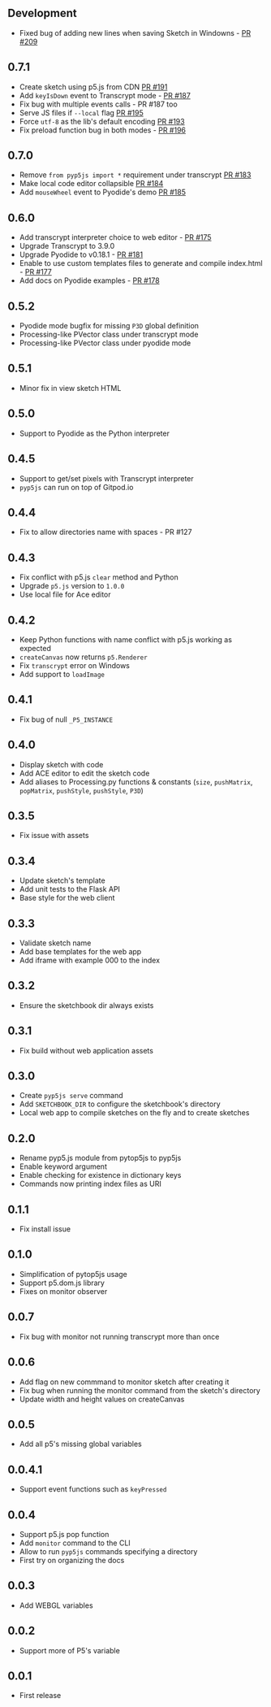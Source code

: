 Development
-----------
- Fixed bug of adding new lines when saving Sketch in Windowns - [PR #209](https://github.com/berinhard/pyp5js/pull/209)

0.7.1
-----
- Create sketch using p5.js from CDN [PR #191](https://github.com/berinhard/pyp5js/pull/191)
- Add `keyIsDown` event to Transcrypt mode - [PR #187](https://github.com/berinhard/pyp5js/pull/187)
- Fix bug with multiple events calls - PR #187 too
- Serve JS files if `--local` flag [PR #195](https://github.com/berinhard/pyp5js/pull/195)
- Force `utf-8` as the lib's default encoding [PR #193](https://github.com/berinhard/pyp5js/pull/193)
- Fix preload function bug in both modes - [PR #196](https://github.com/berinhard/pyp5js/pull/196)

0.7.0
-----
- Remove `from pyp5js import *` requirement under transcrypt [PR #183](https://github.com/berinhard/pyp5js/pull/183/)
- Make local code editor collapsible [PR #184](https://github.com/berinhard/pyp5js/pull/184/)
- Add `mouseWheel` event to Pyodide's demo [PR #185](https://github.com/berinhard/pyp5js/pull/185/)

0.6.0
-----
- Add transcrypt interpreter choice to web editor - [PR #175](https://github.com/berinhard/pyp5js/pull/175)
- Upgrade Transcrypt to 3.9.0
- Upgrade Pyodide to v0.18.1 - [PR #181](https://github.com/berinhard/pyp5js/pull/181)
- Enable to use custom templates files to generate and compile index.html - [PR #177](https://github.com/berinhard/pyp5js/pull/177)
- Add docs on Pyodide examples - [PR #178](https://github.com/berinhard/pyp5js/pull/178)

0.5.2
-----
- Pyodide mode bugfix for missing `P3D` global definition
- Processing-like PVector class under transcrypt mode
- Processing-like PVector class under pyodide mode

0.5.1
-----
- Minor fix in view sketch HTML

0.5.0
-----
- Support to Pyodide as the Python interpreter

0.4.5
-----
- Support to get/set pixels with Transcrypt interpreter
- `pyp5js` can run on top of Gitpod.io

0.4.4
-----
- Fix to allow directories name with spaces - PR #127

0.4.3
-----
- Fix conflict with p5.js `clear` method and Python
- Upgrade `p5.js` version to `1.0.0`
- Use local file for Ace editor

0.4.2
-----
- Keep Python functions with name conflict with p5.js working as expected
- `createCanvas` now returns `p5.Renderer`
- Fix `transcrypt` error on Windows
- Add support to `loadImage`

0.4.1
-----
- Fix bug of null `_P5_INSTANCE`


0.4.0
-----
- Display sketch with code
- Add ACE editor to edit the sketch code
- Add aliases to Processing.py functions & constants (`size`, `pushMatrix`, `popMatrix`, `pushStyle`, `pushStyle`, `P3D`)

0.3.5
-----
- Fix issue with assets

0.3.4
-----
- Update sketch's template
- Add unit tests to the Flask API
- Base style for the web client

0.3.3
-----
- Validate sketch name
- Add base templates for the web app
- Add iframe with example 000 to the index

0.3.2
-----
- Ensure the sketchbook dir always exists

0.3.1
-----
- Fix build without web application assets

0.3.0
-----
- Create `pyp5js serve` command
- Add `SKETCHBOOK_DIR` to configure the sketchbook's directory
- Local web app to compile sketches on the fly and to create sketches

0.2.0
-----
- Rename pyp5.js module from pytop5js to pyp5js
- Enable keyword argument
- Enable checking for existence in dictionary keys
- Commands now printing index files as URI

0.1.1
-----
- Fix install issue

0.1.0
-----
- Simplification of pytop5js usage
- Support p5.dom.js library
- Fixes on monitor observer

0.0.7
-----
- Fix bug with monitor not running transcrypt more than once

0.0.6
-----
- Add flag on new commmand to monitor sketch after creating it
- Fix bug when running the monitor command from the sketch's directory
- Update width and height values on createCanvas

0.0.5
-----
- Add all p5's missing global variables

0.0.4.1
-------
- Support event functions such as `keyPressed`

0.0.4
-----
- Support p5.js pop function
- Add `monitor` command to the CLI
- Allow to run `pyp5js` commands specifying a directory
- First try on organizing the docs

0.0.3
-----
- Add WEBGL variables

0.0.2
-----
- Support more of P5's variable


0.0.1
-----
- First release

